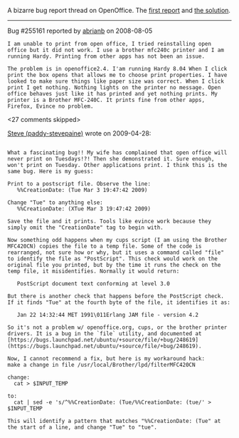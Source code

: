 A bizarre bug report thread on OpenOffice.  The [first report](https://bugs.launchpad.net/ubuntu/+source/cupsys/+bug/255161/) and [the solution](https://bugs.launchpad.net/ubuntu/+source/cupsys/+bug/255161/comments/28).

---

Bug #255161 reported by [abrianb](https://launchpad.net/~abrianb2003) on 2008-08-05

```
I am unable to print from open office, I tried reinstalling open office but it did not work. I use a brother mfc240c printer and I am running Hardy. Printing from other apps has not been an issue.

The problem is in openoffice2.4. I'am running Hardy 8.04 When I click print the box opens that allows me to choose print properties. I have looked to make sure things like paper size was correct. When I click print I get nothing. Nothing lights on the printer no message. Open office behaves just like it has printed and yet nothing prints. My printer is a Brother MFC-240C. It prints fine from other apps, Firefox, Evince no problem.
```

\<27 comments skipped>

[Steve (paddy-stevepaine)](https://launchpad.net/~paddy-stevepaine) wrote on 2009-04-28:

```

What a fascinating bug!! My wife has complained that open office will never print on Tuesdays!?! Then she demonstrated it. Sure enough, won't print on Tuesday. Other applications print. I think this is the same bug. Here is my guess:

Print to a postscript file. Observe the line:  
   %%CreationDate: (Tue Mar 3 19:47:42 2009)

Change "Tue" to anything else:  
   %%CreationDate: (XTue Mar 3 19:47:42 2009)

Save the file and it prints. Tools like evince work because they simply omit the "CreationDate" tag to begin with.

Now something odd happens when my cups script (I am using the Brother MFC420CN) copies the file to a temp file. Some of the code is rearranged, not sure how or why, but it uses a command called "file" to identify the file as "PostScript". This check would work on the original file you printed, but by the time it runs the check on the temp file, it misidentifies. Normally it would return:

   PostScript document text conforming at level 3.0

But there is another check that happens before the PostScript check. If it finds "Tue" at the fourth byte of the file, it identifies it as:

   Jan 22 14:32:44 MET 1991\011Erlang JAM file - version 4.2

So it's not a problem w/ openoffice.org, cups, or the brother printer drivers. It is a bug in the `file` utility, and documented at [https://bugs.launchpad.net/ubuntu/+source/file/+bug/248619](https://bugs.launchpad.net/ubuntu/+source/file/+bug/248619).

Now, I cannot recommend a fix, but here is my workaround hack:  
make a change in file /usr/local/Brother/lpd/filterMFC420CN

change:  
  cat > $INPUT_TEMP

to:  
  cat | sed -e 's/^%%CreationDate: (Tue/%%CreationDate: (tue/' > $INPUT_TEMP

This will identify a pattern that matches "%%CreationDate: (Tue" at the start of a line, and change "Tue" to "tue".

```